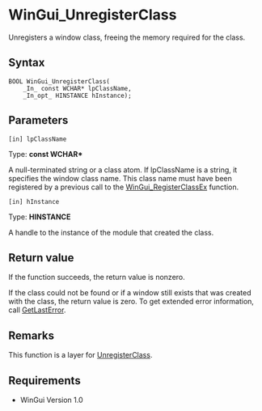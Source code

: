 # WinGui_UnregisterClass

Unregisters a window class, freeing the memory required for the class.

## Syntax

```
BOOL WinGui_UnregisterClass(
	_In_ const WCHAR* lpClassName,
	_In_opt_ HINSTANCE hInstance);
```

## Parameters

```
[in] lpClassName
```
Type: **const WCHAR\***

A null-terminated string or a class atom. If lpClassName is a string, it specifies the window class name. This class name must have been registered by a previous call to the [WinGui_RegisterClassEx](WinGui_RegisterClassEx.md) function.

```
[in] hInstance
```
Type: **HINSTANCE**

A handle to the instance of the module that created the class.

## Return value

If the function succeeds, the return value is nonzero.

If the class could not be found or if a window still exists that was created with the class, the return value is zero. To get extended error information, call [GetLastError](https://docs.microsoft.com/en-us/windows/win32/api/errhandlingapi/nf-errhandlingapi-getlasterror).

## Remarks

This function is a layer for [UnregisterClass](https://docs.microsoft.com/en-us/windows/win32/api/winuser/nf-winuser-unregisterclassw).

## Requirements

- WinGui Version 1.0
